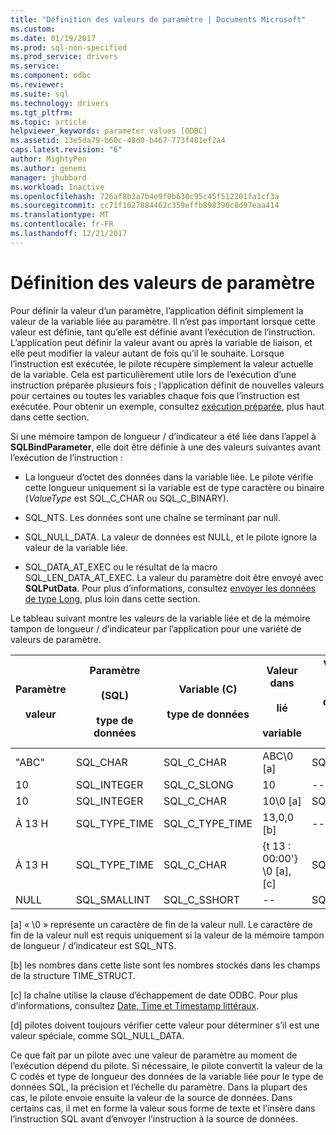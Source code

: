 ```yaml
---
title: "Définition des valeurs de paramètre | Documents Microsoft"
ms.custom: 
ms.date: 01/19/2017
ms.prod: sql-non-specified
ms.prod_service: drivers
ms.service: 
ms.component: odbc
ms.reviewer: 
ms.suite: sql
ms.technology: drivers
ms.tgt_pltfrm: 
ms.topic: article
helpviewer_keywords: parameter values [ODBC]
ms.assetid: 13e5da79-b60c-48d0-b467-773f481ef2a4
caps.latest.revision: "6"
author: MightyPen
ms.author: genemi
manager: jhubbard
ms.workload: Inactive
ms.openlocfilehash: 726af8b2a7b4e9f0b630c95c45f512201fa1cf3a
ms.sourcegitcommit: cc71f1027884462c359effb898390c8d97eaa414
ms.translationtype: MT
ms.contentlocale: fr-FR
ms.lasthandoff: 12/21/2017
---
```

# <a name="setting-parameter-values"></a>Définition des valeurs de paramètre
Pour définir la valeur d’un paramètre, l’application définit simplement la valeur de la variable liée au paramètre. Il n’est pas important lorsque cette valeur est définie, tant qu’elle est définie avant l’exécution de l’instruction. L’application peut définir la valeur avant ou après la variable de liaison, et elle peut modifier la valeur autant de fois qu’il le souhaite. Lorsque l’instruction est exécutée, le pilote récupère simplement la valeur actuelle de la variable. Cela est particulièrement utile lors de l’exécution d’une instruction préparée plusieurs fois ; l’application définit de nouvelles valeurs pour certaines ou toutes les variables chaque fois que l’instruction est exécutée. Pour obtenir un exemple, consultez [exécution préparée](../../../odbc/reference/develop-app/prepared-execution-odbc.md), plus haut dans cette section.  
  
 Si une mémoire tampon de longueur / d’indicateur a été liée dans l’appel à **SQLBindParameter**, elle doit être définie à une des valeurs suivantes avant l’exécution de l’instruction :  
  
-   La longueur d’octet des données dans la variable liée. Le pilote vérifie cette longueur uniquement si la variable est de type caractère ou binaire (*ValueType* est SQL_C_CHAR ou SQL_C_BINARY).  
  
-   SQL_NTS. Les données sont une chaîne se terminant par null.  
  
-   SQL_NULL_DATA. La valeur de données est NULL, et le pilote ignore la valeur de la variable liée.  
  
-   SQL_DATA_AT_EXEC ou le résultat de la macro SQL_LEN_DATA_AT_EXEC. La valeur du paramètre doit être envoyé avec **SQLPutData**. Pour plus d’informations, consultez [envoyer les données de type Long](../../../odbc/reference/develop-app/sending-long-data.md), plus loin dans cette section.  
  
 Le tableau suivant montre les valeurs de la variable liée et de la mémoire tampon de longueur / d’indicateur par l’application pour une variété de valeurs de paramètre.  
  
|Paramètre<br /><br /> valeur|Paramètre<br /><br /> (SQL)<br /><br /> type de données|Variable (C)<br /><br /> type de données|Valeur dans<br /><br /> lié<br /><br /> variable|Valeur dans<br /><br /> longueur / d’indicateur<br /><br /> mémoire tampon [d]|  
|-------------------------|-----------------------------------------|----------------------------------|-------------------------------------|----------------------------------------------------|  
|"ABC"|SQL_CHAR|SQL_C_CHAR|ABC\0 [a]|SQL_NTS ou 3|  
|10|SQL_INTEGER|SQL_C_SLONG|10|--|  
|10|SQL_INTEGER|SQL_C_CHAR|10\0 [a]|SQL_NTS ou 2|  
|À 13 H|SQL_TYPE_TIME|SQL_C_TYPE_TIME|13,0,0 [b]|--|  
|À 13 H|SQL_TYPE_TIME|SQL_C_CHAR|{t 13 : 00:00'} \0 [a], [c]|SQL_NTS ou 14|  
|NULL|SQL_SMALLINT|SQL_C_SSHORT|--|SQL_NULL_DATA|  
  
 [a] « \0 » représente un caractère de fin de la valeur null. Le caractère de fin de la valeur null est requis uniquement si la valeur de la mémoire tampon de longueur / d’indicateur est SQL_NTS.  
  
 [b] les nombres dans cette liste sont les nombres stockés dans les champs de la structure TIME_STRUCT.  
  
 [c] la chaîne utilise la clause d’échappement de date ODBC. Pour plus d’informations, consultez [Date, Time et Timestamp littéraux](../../../odbc/reference/develop-app/date-time-and-timestamp-literals.md).  
  
 [d] pilotes doivent toujours vérifier cette valeur pour déterminer s’il est une valeur spéciale, comme SQL_NULL_DATA.  
  
 Ce que fait par un pilote avec une valeur de paramètre au moment de l’exécution dépend du pilote. Si nécessaire, le pilote convertit la valeur de la C codés et type de longueur des données de la variable liée pour le type de données SQL, la précision et l’échelle du paramètre. Dans la plupart des cas, le pilote envoie ensuite la valeur de la source de données. Dans certains cas, il met en forme la valeur sous forme de texte et l’insère dans l’instruction SQL avant d’envoyer l’instruction à la source de données.

